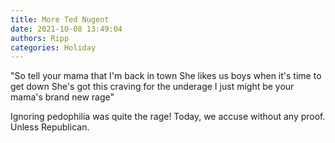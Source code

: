 ```yaml
---
title: More Ted Nugent
date: 2021-10-08 13:49:04
authors: Ripp
categories: Holiday
---
```


 "So tell your mama that I'm back in town
She likes us boys when it's time to get down
She's got this craving for the underage
I just might be your mama's brand new rage"

Ignoring pedophilia was quite the rage!  Today, we accuse without any proof.  Unless Republican.
